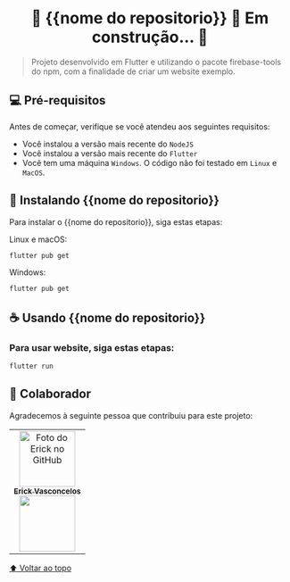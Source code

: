 <div id="inicio"></div>
<h1 align="center"> 
	🚧  {{nome do repositorio}} 🚀 Em construção...  🚧
</h1>

> Projeto desenvolvido em Flutter e utilizando o pacote firebase-tools do npm, com a finalidade de criar um website exemplo.

## 💻 Pré-requisitos

Antes de começar, verifique se você atendeu aos seguintes requisitos:
- Você instalou a versão mais recente do `NodeJS`
- Você instalou a versão mais recente do `Flutter`
- Você tem uma máquina `Windows`. O código não foi testado em `Linux` e `MacOS`.

## 🚀 Instalando {{nome do repositorio}}

Para instalar o {{nome do repositorio}}, siga estas etapas:

Linux e macOS:
```bash
flutter pub get
```

Windows:
```bash
flutter pub get
```


## ☕ Usando {{nome do repositorio}}

### Para usar website, siga estas etapas:

```bash
flutter run
```

## 🤝 Colaborador

Agradecemos à seguinte pessoa que contribuiu para este projeto:

<table>
  <tr>
    <td align="center">
      <a href="https://www.linkedin.com/in/erick-vasconcelos-50baa8150/" target="_blank">
        <img src="https://avatars.githubusercontent.com/u/67069017?v=4" width="100px;" alt="Foto do Erick no GitHub"/><br>
        <sub>
          <b>Erick Vasconcelos</b>
        </sub><br>
        <a href="https://www.buymeacoffee.com/erickzaunlab" target="_blank"><img src="https://raw.githubusercontent.com/appcraftstudio/buymeacoffee/master/Images/snapshot-bmc-button.png" width="100px;"></a>
      </a>
    </td>
  </tr>
</table>


[⬆ Voltar ao topo](#inicio)<br>
